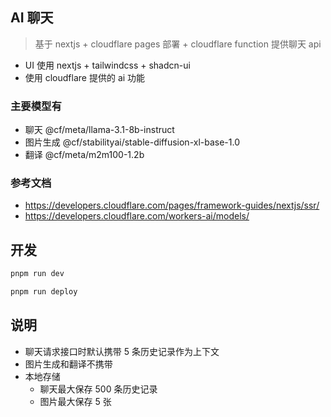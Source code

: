 ## AI 聊天

> 基于 nextjs + cloudflare pages 部署 + cloudflare function 提供聊天 api

- UI 使用 nextjs + tailwindcss + shadcn-ui
- 使用 cloudflare 提供的 ai 功能

### 主要模型有

- 聊天 @cf/meta/llama-3.1-8b-instruct
- 图片生成 @cf/stabilityai/stable-diffusion-xl-base-1.0
- 翻译 @cf/meta/m2m100-1.2b

### 参考文档

- https://developers.cloudflare.com/pages/framework-guides/nextjs/ssr/
- https://developers.cloudflare.com/workers-ai/models/

## 开发

```bash
pnpm run dev

pnpm run deploy
```

## 说明

- 聊天请求接口时默认携带 5 条历史记录作为上下文
- 图片生成和翻译不携带
- 本地存储
  - 聊天最大保存 500 条历史记录
  - 图片最大保存 5 张
